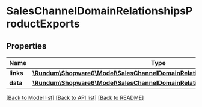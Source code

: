 # SalesChannelDomainRelationshipsProductExports

## Properties
Name | Type | Description | Notes
------------ | ------------- | ------------- | -------------
**links** | [**\Rundum\Shopware6\Model\SalesChannelDomainRelationshipsProductExportsLinks**](SalesChannelDomainRelationshipsProductExportsLinks.md) |  | [optional] 
**data** | [**\Rundum\Shopware6\Model\SalesChannelDomainRelationshipsProductExportsData[]**](SalesChannelDomainRelationshipsProductExportsData.md) |  | [optional] 

[[Back to Model list]](../../README.md#documentation-for-models) [[Back to API list]](../../README.md#documentation-for-api-endpoints) [[Back to README]](../../README.md)

